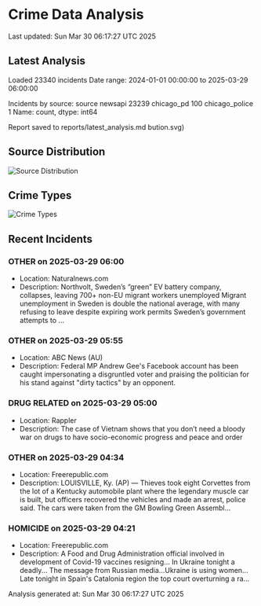 # Crime Data Analysis
Last updated: Sun Mar 30 06:17:27 UTC 2025

## Latest Analysis

Loaded 23340 incidents
Date range: 2024-01-01 00:00:00 to 2025-03-29 06:00:00

Incidents by source:
source
newsapi           23239
chicago_pd          100
chicago_police        1
Name: count, dtype: int64

Report saved to reports/latest_analysis.md
bution.svg)

## Source Distribution
![Source Distribution](images/source_distribution.svg)

## Crime Types
![Crime Types](images/crime_types.svg)

## Recent Incidents

### OTHER on 2025-03-29 06:00
- Location: Naturalnews.com
- Description: Northvolt, Sweden’s “green” EV battery company, collapses, leaving 700+ non-EU migrant workers unemployed Migrant unemployment in Sweden is double the national average, with many refusing to leave despite expiring work permits Sweden’s government attempts to …


### OTHER on 2025-03-29 05:55
- Location: ABC News (AU)
- Description: Federal MP Andrew Gee's Facebook account has been caught impersonating a disgruntled voter and praising the politician for his stand against "dirty tactics" by an opponent.


### DRUG RELATED on 2025-03-29 05:00
- Location: Rappler
- Description: The case of Vietnam shows that you don’t need a bloody war on drugs to have socio-economic progress and peace and order


### OTHER on 2025-03-29 04:34
- Location: Freerepublic.com
- Description: LOUISVILLE, Ky. (AP) — Thieves took eight Corvettes from the lot of a Kentucky automobile plant where the legendary muscle car is built, but officers recovered the vehicles and made an arrest, police said. The cars were taken from the GM Bowling Green Assembl…


### HOMICIDE on 2025-03-29 04:21
- Location: Freerepublic.com
- Description: A Food and Drug Administration official involved in development of Covid-19 vaccines resigning... In Ukraine tonight a deadly... The message from Russian media...Ukraine is using women... Late tonight in Spain's Catalonia region the top court overturning a ra…

Analysis generated at: Sun Mar 30 06:17:27 UTC 2025
